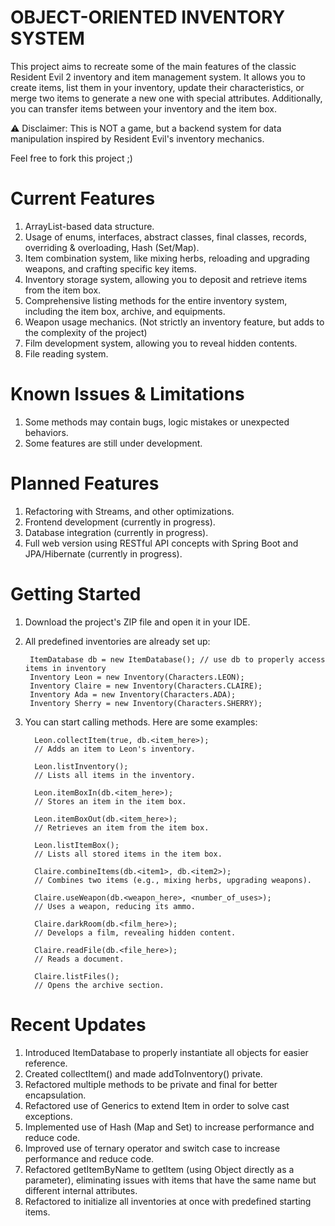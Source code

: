 # OBJECT-ORIENTED INVENTORY SYSTEM

This project aims to recreate some of the main features of the classic Resident Evil 2 inventory and item management system. It allows you to create items, list them in your inventory, update their characteristics, or merge two items to generate a new one with special attributes. Additionally, you can transfer items between your inventory and the item box.

⚠️ Disclaimer: This is NOT a game, but a backend system for data manipulation inspired by Resident Evil's inventory mechanics.

Feel free to fork this project ;)

# Current Features

1. ArrayList-based data structure. 
2. Usage of enums, interfaces, abstract classes, final classes, records, overriding & overloading, Hash (Set/Map).
3. Item combination system, like mixing herbs, reloading and upgrading weapons, and crafting specific key items. 
4. Inventory storage system, allowing you to deposit and retrieve items from the item box. 
5. Comprehensive listing methods for the entire inventory system, including the item box, archive, and equipments. 
6. Weapon usage mechanics. (Not strictly an inventory feature, but adds to the complexity of the project)
7. Film development system, allowing you to reveal hidden contents. 
8. File reading system.

# Known Issues & Limitations

1. Some methods may contain bugs, logic mistakes or unexpected behaviors.
2. Some features are still under development.

# Planned Features

1. Refactoring with Streams, and other optimizations.
2. Frontend development (currently in progress).
3. Database integration (currently in progress).
4. Full web version using RESTful API concepts with Spring Boot and JPA/Hibernate (currently in progress).

# Getting Started

1. Download the project's ZIP file and open it in your IDE.
2. All predefined inventories are already set up:

        ItemDatabase db = new ItemDatabase(); // use db to properly access items in inventory
        Inventory Leon = new Inventory(Characters.LEON);
        Inventory Claire = new Inventory(Characters.CLAIRE);
        Inventory Ada = new Inventory(Characters.ADA);
        Inventory Sherry = new Inventory(Characters.SHERRY);

3. You can start calling methods. Here are some examples:

         Leon.collectItem(true, db.<item_here>);
         // Adds an item to Leon's inventory.
         
         Leon.listInventory();
         // Lists all items in the inventory.
         
         Leon.itemBoxIn(db.<item_here>);
         // Stores an item in the item box.
         
         Leon.itemBoxOut(db.<item_here>);
         // Retrieves an item from the item box.
         
         Leon.listItemBox();
         // Lists all stored items in the item box.
         
         Claire.combineItems(db.<item1>, db.<item2>);
         // Combines two items (e.g., mixing herbs, upgrading weapons).
         
         Claire.useWeapon(db.<weapon_here>, <number_of_uses>);
         // Uses a weapon, reducing its ammo.
         
         Claire.darkRoom(db.<film_here>);
         // Develops a film, revealing hidden content.
         
         Claire.readFile(db.<file_here>);
         // Reads a document.
         
         Claire.listFiles();
         // Opens the archive section.

# Recent Updates

1. Introduced ItemDatabase to properly instantiate all objects for easier reference.
2. Created collectItem() and made addToInventory() private.
3. Refactored multiple methods to be private and final for better encapsulation.
4. Refactored use of Generics to extend Item in order to solve cast exceptions.
5. Implemented use of Hash (Map and Set) to increase performance and reduce code.
6. Improved use of ternary operator and switch case to increase performance and reduce code.
7. Refactored getItemByName to getItem (using Object directly as a parameter), eliminating issues with items that have the same name but different internal attributes.
8. Refactored to initialize all inventories at once with predefined starting items.